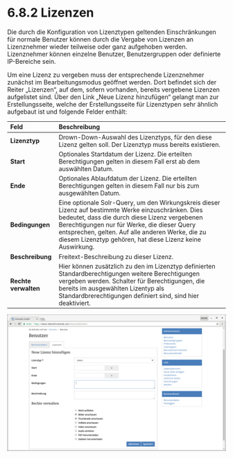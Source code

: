 # 6.8.2 Lizenzen

Die durch die Konfiguration von Lizenztypen geltenden Einschränkungen für normale Benutzer können durch die Vergabe von Lizenzen an Lizenznehmer wieder teilweise oder ganz aufgehoben werden. Lizenznehmer können einzelne Benutzer, Benutzergruppen oder definierte IP-Bereiche sein.

Um eine Lizenz zu vergeben muss der entsprechende Lizenznehmer zunächst im Bearbeitungsmodus geöffnet werden. Dort befindet sich der Reiter „Lizenzen“, auf dem, sofern vorhanden, bereits vergebene Lizenzen aufgelistet sind. Über den Link „Neue Lizenz hinzufügen“ gelangt man zur Erstellungsseite, welche der Erstellungsseite für Lizenztypen sehr ähnlich aufgebaut ist und folgende Felder enthält:

| **Feld**  | Beschreibung |
| :--- | :--- |
| **Lizenztyp** | Drown-Down-Auswahl des Lizenztyps, für den diese Lizenz gelten soll. Der Lizenztyp muss bereits existieren. |
| **Start**  | Optionales Startdatum der Lizenz. Die erteilten Berechtigungen gelten in diesem Fall erst ab dem auswählten Datum. |
| **Ende**  | Optionales Ablaufdatum der Lizenz. Die erteilten Berechtigungen gelten in diesem Fall nur bis zum ausgewählten Datum. |
| **Bedingungen**  | Eine optionale Solr-Query, um den Wirkungskreis dieser Lizenz auf bestimmte Werke einzuschränken. Dies bedeutet, dass die durch diese Lizenz vergebenen Berechtigungen  nur für Werke, die dieser Query entsprechen, gelten. Auf alle anderen Werke, die zu diesem Lizenztyp gehören, hat diese Lizenz keine Auswirkung. |
| **Beschreibung**  | Freitext-Beschreibung zu dieser Lizenz.  |
| **Rechte verwalten**  | Hier können zusätzlich zu den im Lizenztyp definierten Standardberechtigungen weitere Berechtigungen vergeben werden. Schalter für Berechtigungen, die bereits im ausgewählten Lizentyp als Standardbrerechtigungen definiert sind, sind hier deaktiviert. |

![&#xDC;berschreiben einer Lizenz f&#xFC;r einen Benutzer](../../.gitbook/assets/benutzer_lizenz.png)



